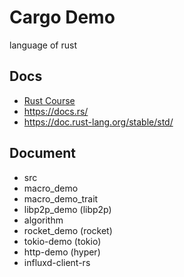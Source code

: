 # Cargo Demo

language of rust

## Docs
* [Rust Course](https://course.rs/about-book.html)
* https://docs.rs/
* https://doc.rust-lang.org/stable/std/

## Document

* src
* macro_demo
* macro_demo_trait
* libp2p_demo (libp2p)
* algorithm
* rocket_demo (rocket)
* tokio-demo (tokio)
* http-demo (hyper)
* influxd-client-rs
